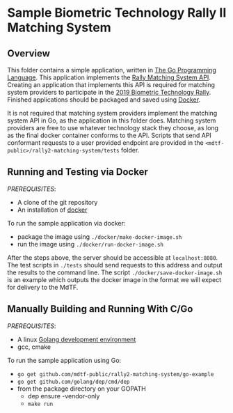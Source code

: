 # Sample Biometric Technology Rally II Matching System

## Overview
This folder contains a simple application, written in [The Go Programming Language](https://golang.org/).  This application implements the [Rally Matching System API](https://github.com/TheMdTF/mdtf-public/blob/master/api/rally2-matching-system/README.md).  Creating an application that implements this API is required for matching system providers to participate in the [2019 Biometric Technology Rally](https://mdtf.org/Rally2019).  Finished applications should be packaged and saved using [Docker](https://www.docker.com/).

It is not required that matching system providers implement the matching system API in Go, as the application in this folder does.  Matching system providers are free to use whatever technology stack they choose, as long as the final docker container conforms to the API.  Scripts that send API conformant requests to a user provided endpoint are provided in the `<mdtf-public>/rally2-matching-system/tests` folder.

## Running and Testing via Docker
*PREREQUISITES*:
 * A clone of the git repository
 * An installation of [docker](https://docs.docker.com/install/#supported-platforms) 
 
To run the sample application via docker:
 * package the image using `./docker/make-docker-image.sh`
 * run the image using `./docker/run-docker-image.sh`

After the steps above, the server should be accessible at `localhost:8080`. The test scripts in `./tests` should send requests to this address and output the results to the command line.
The script `./docker/save-docker-image.sh` is an example which outputs the docker image in the format we will expect for delivery to the MdTF.

## Manually Building and Running With C/Go
*PREREQUISITES*:
 * A linux [Golang development environment](https://golang.org/doc/install)
 * gcc, cmake
 
To run the sample application using Go:
 * `go get github.com/mdtf-public/rally2-matching-system/go-example`	
 * `go get github.com/golang/dep/cmd/dep`
 * from the package directory on your GOPATH
   * dep ensure -vendor-only
   * `make run`